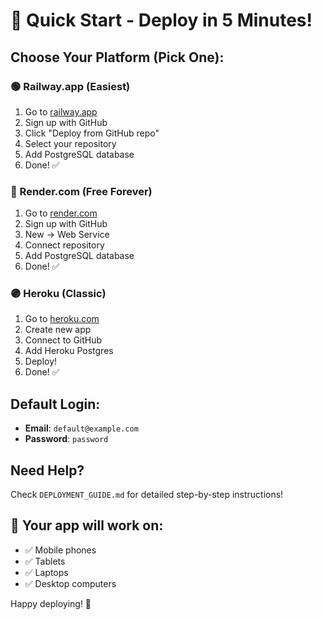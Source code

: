 # 🚀 Quick Start - Deploy in 5 Minutes!

## Choose Your Platform (Pick One):

### 🟢 Railway.app (Easiest)
1. Go to [railway.app](https://railway.app)
2. Sign up with GitHub
3. Click "Deploy from GitHub repo"
4. Select your repository
5. Add PostgreSQL database
6. Done! ✅

### 🔵 Render.com (Free Forever)
1. Go to [render.com](https://render.com)
2. Sign up with GitHub
3. New → Web Service
4. Connect repository
5. Add PostgreSQL database
6. Done! ✅

### 🟣 Heroku (Classic)
1. Go to [heroku.com](https://heroku.com)
2. Create new app
3. Connect to GitHub
4. Add Heroku Postgres
5. Deploy!
6. Done! ✅

## Default Login:
- **Email**: `default@example.com`
- **Password**: `password`

## Need Help?
Check `DEPLOYMENT_GUIDE.md` for detailed step-by-step instructions!

## 📱 Your app will work on:
- ✅ Mobile phones
- ✅ Tablets  
- ✅ Laptops
- ✅ Desktop computers

Happy deploying! 🎉